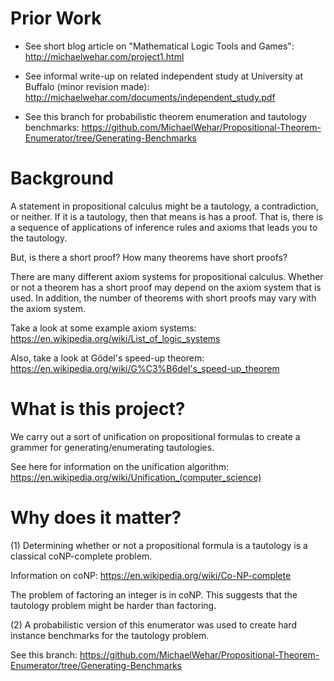 # Prior Work

- See short blog article on "Mathematical Logic Tools and Games": http://michaelwehar.com/project1.html

- See informal write-up on related independent study at University at Buffalo (minor revision made): http://michaelwehar.com/documents/independent_study.pdf

- See this branch for probabilistic theorem enumeration and tautology benchmarks:
https://github.com/MichaelWehar/Propositional-Theorem-Enumerator/tree/Generating-Benchmarks

# Background

A statement in propositional calculus might be a tautology, a contradiction, or neither.  If it is a tautology, then that means is has a proof.  That is, there is a sequence of applications of inference rules and axioms that leads you to the tautology.

But, is there a short proof?  How many theorems have short proofs?

There are many different axiom systems for propositional calculus.  Whether or not a theorem has a short proof may depend on the axiom system that is used.  In addition, the number of theorems with short proofs may vary with the axiom system.

Take a look at some example axiom systems: https://en.wikipedia.org/wiki/List_of_logic_systems

Also, take a look at Gödel's speed-up theorem: https://en.wikipedia.org/wiki/G%C3%B6del's_speed-up_theorem

# What is this project?

We carry out a sort of unification on propositional formulas to create a grammer for generating/enumerating tautologies.

See here for information on the unification algorithm: https://en.wikipedia.org/wiki/Unification_(computer_science)

# Why does it matter?

(1) Determining whether or not a propositional formula is a tautology is a classical coNP-complete problem.

Information on coNP: https://en.wikipedia.org/wiki/Co-NP-complete

The problem of factoring an integer is in coNP.  This suggests that the tautology problem might be harder than factoring.

(2) A probabilistic version of this enumerator was used to create hard instance benchmarks for the tautology problem.

See this branch: https://github.com/MichaelWehar/Propositional-Theorem-Enumerator/tree/Generating-Benchmarks
